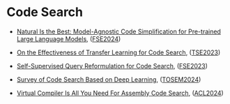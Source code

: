# Code Search

- [Natural Is the Best: Model-Agnostic Code Simplification for Pre-trained Large Language Models](../venues/FSE2024/paper_17.md), ([FSE2024](../venues/FSE2024/README.md))


- [On the Effectiveness of Transfer Learning for Code Search](../venues/TSE2023/paper_6.md), ([TSE2023](../venues/TSE2023/README.md))


- [Self-Supervised Query Reformulation for Code Search](../venues/FSE2023/paper_9.md), ([FSE2023](../venues/FSE2023/README.md))


- [Survey of Code Search Based on Deep Learning](../venues/TOSEM2024/paper_9.md), ([TOSEM2024](../venues/TOSEM2024/README.md))


- [Virtual Compiler Is All You Need For Assembly Code Search](../venues/ACL2024/paper_11.md), ([ACL2024](../venues/ACL2024/README.md))
